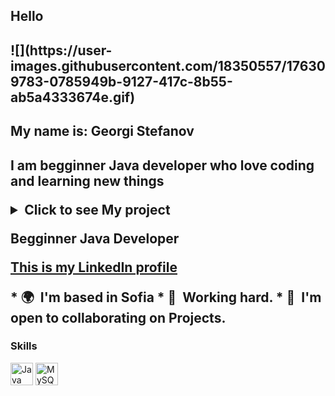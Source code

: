 <h2>Hello <h2>![](https://user-images.githubusercontent.com/18350557/176309783-0785949b-9127-417c-8b55-ab5a4333674e.gif)<h2>My name is: Georgi Stefanov<h2>
   
<p>I am begginner Java developer who love coding and learning new things<p>

<details>
   <summary>Click to see My project</summary>
    <p>Soon here will be my project!</p>
</details>

<p>Begginner Java Developer<p>

<a href="http://linkedin.com/in/georgi-stefanov-194918240">This is my LinkedIn profile</a>
<footer>
* 🌍  I'm based in Sofia
* 🧠  Working hard.
* 🤝  I'm open to collaborating on Projects.
</footer>

  
### Skills


<p align="left">
<a href="https://www.oracle.com/java/" target="_blank" rel="noreferrer"><img src="https://raw.githubusercontent.com/danielcranney/readme-generator/main/public/icons/skills/java-colored.svg" width="36" height="36" alt="Java" /></a>
<a href="https://www.mysql.com/" target="_blank" rel="noreferrer"><img src="https://raw.githubusercontent.com/danielcranney/readme-generator/main/public/icons/skills/mysql-colored.svg" width="36" height="36" alt="MySQL" /></a>
</p>
